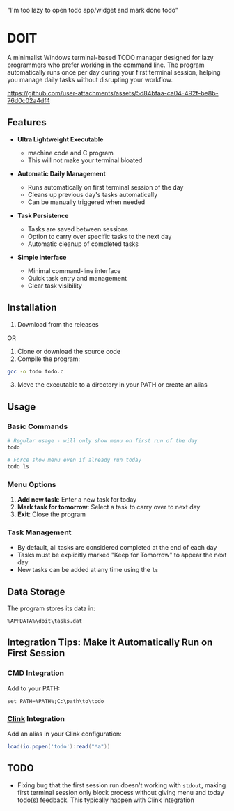 "I'm too lazy to open todo app/widget and mark done todo"

# DOIT

A minimalist Windows terminal-based TODO manager designed for lazy programmers who prefer working in the command line. The program automatically runs once per day during your first terminal session, helping you manage daily tasks without disrupting your workflow.

https://github.com/user-attachments/assets/5d84bfaa-ca04-492f-be8b-76d0c02a4df4

## Features

- **Ultra Lightweight Executable**
  - machine code and C program
  - This will not make your terminal bloated

- **Automatic Daily Management**
  - Runs automatically on first terminal session of the day
  - Cleans up previous day's tasks automatically
  - Can be manually triggered when needed

- **Task Persistence**
  - Tasks are saved between sessions
  - Option to carry over specific tasks to the next day
  - Automatic cleanup of completed tasks

- **Simple Interface**
  - Minimal command-line interface
  - Quick task entry and management
  - Clear task visibility

## Installation

1. Download from the releases

OR

1. Clone or download the source code
2. Compile the program:
```bash
gcc -o todo todo.c
```
3. Move the executable to a directory in your PATH or create an alias

## Usage

### Basic Commands

```bash
# Regular usage - will only show menu on first run of the day
todo

# Force show menu even if already run today
todo ls
```

### Menu Options

1. **Add new task**: Enter a new task for today
2. **Mark task for tomorrow**: Select a task to carry over to next day
3. **Exit**: Close the program

### Task Management

- By default, all tasks are considered completed at the end of each day
- Tasks must be explicitly marked "Keep for Tomorrow" to appear the next day
- New tasks can be added at any time using the `ls`

## Data Storage

The program stores its data in:
```
%APPDATA%\doit\tasks.dat
```

## Integration Tips: Make it Automatically Run on First Session

### CMD Integration
Add to your PATH:
```batch
set PATH=%PATH%;C:\path\to\todo
```

### [Clink](https://github.com/chrisant996/clink) Integration
Add an alias in your Clink configuration:
```lua
load(io.popen('todo'):read("*a"))
```

## TODO

-  Fixing bug that the first session run doesn't working with `stdout`, making first terminal session only block process without giving menu and today todo(s) feedback. This typically happen with Clink integration
